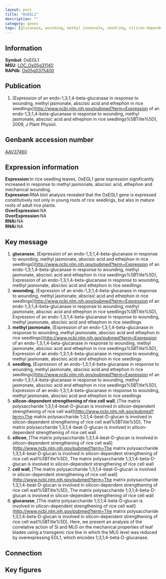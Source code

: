 ```yaml
---
layout: post
title: "OsEGL1"
description: ""
category: genes
tags: [glucanase, wounding, methyl jasmonate, seedling, silicon-dependent strengthening of rice cell wall, silicon, cell wall]
---
```


## Information
__Symbol__: OsEGL1  
__MSU__: [LOC_Os05g31140](http://rice.plantbiology.msu.edu/cgi-bin/ORF_infopage.cgi?orf=LOC_Os05g31140)  
__RAPdb__: [Os05g0375400](http://rapdb.dna.affrc.go.jp/viewer/gbrowse_details/irgsp1?name=Os05g0375400)  

## Publication
1. [Expression of an endo-1,3;1,4-beta-glucanase in response to wounding, methyl jasmonate, abscisic acid and ethephon in rice seedlings](http://www.ncbi.nlm.nih.gov/pubmed?term=Expression of an endo-1,3;1,4-beta-glucanase in response to wounding, methyl jasmonate, abscisic acid and ethephon in rice seedlings%5BTitle%5D), 2009, J Plant Physiol.

## Genbank accession number
[AAV37460](http://www.ncbi.nlm.nih.gov/nuccore/AAV37460)  

## Expression information
__Expression__:In rice seedling leaves, OsEGL1 gene expression significantly increased in response to methyl jasmonate, abscisic acid, ethephon and mechanical wounding.  
__Expression__:RNA blot analysis revealed that the OsEGL1 gene is expressed constitutively not only in young roots of rice seedlings, but also in mature roots of adult rice plants.  
__OverExpression__:NA  
__OverExpression__:NA  
__RNAi__:NA  
__RNAi__:NA  

## Key message
1. __glucanase__, [Expression of an endo-1,3;1,4-beta-glucanase in response to wounding, methyl jasmonate, abscisic acid and ethephon in rice seedlings](http://www.ncbi.nlm.nih.gov/pubmed?term=Expression of an endo-1,3;1,4-beta-glucanase in response to wounding, methyl jasmonate, abscisic acid and ethephon in rice seedlings%5BTitle%5D), Expression of an endo-1,3;1,4-beta-glucanase in response to wounding, methyl jasmonate, abscisic acid and ethephon in rice seedlings
2. __wounding__, [Expression of an endo-1,3;1,4-beta-glucanase in response to wounding, methyl jasmonate, abscisic acid and ethephon in rice seedlings](http://www.ncbi.nlm.nih.gov/pubmed?term=Expression of an endo-1,3;1,4-beta-glucanase in response to wounding, methyl jasmonate, abscisic acid and ethephon in rice seedlings%5BTitle%5D), Expression of an endo-1,3;1,4-beta-glucanase in response to wounding, methyl jasmonate, abscisic acid and ethephon in rice seedlings
3. __methyl jasmonate__, [Expression of an endo-1,3;1,4-beta-glucanase in response to wounding, methyl jasmonate, abscisic acid and ethephon in rice seedlings](http://www.ncbi.nlm.nih.gov/pubmed?term=Expression of an endo-1,3;1,4-beta-glucanase in response to wounding, methyl jasmonate, abscisic acid and ethephon in rice seedlings%5BTitle%5D), Expression of an endo-1,3;1,4-beta-glucanase in response to wounding, methyl jasmonate, abscisic acid and ethephon in rice seedlings
4. __seedling__, [Expression of an endo-1,3;1,4-beta-glucanase in response to wounding, methyl jasmonate, abscisic acid and ethephon in rice seedlings](http://www.ncbi.nlm.nih.gov/pubmed?term=Expression of an endo-1,3;1,4-beta-glucanase in response to wounding, methyl jasmonate, abscisic acid and ethephon in rice seedlings%5BTitle%5D), Expression of an endo-1,3;1,4-beta-glucanase in response to wounding, methyl jasmonate, abscisic acid and ethephon in rice seedlings
5. __silicon-dependent strengthening of rice cell wall__, [The matrix polysaccharide 1;3,1;4-beat-D-glucan is involved in silicon-dependent strengthening of rice cell wall](http://www.ncbi.nlm.nih.gov/pubmed?term=The matrix polysaccharide 1;3,1;4-beat-D-glucan is involved in silicon-dependent strengthening of rice cell wall%5BTitle%5D), The matrix polysaccharide 1;3,1;4-beat-D-glucan is involved in silicon-dependent strengthening of rice cell wall
6. __silicon__, [The matrix polysaccharide 1;3,1;4-beat-D-glucan is involved in silicon-dependent strengthening of rice cell wall](http://www.ncbi.nlm.nih.gov/pubmed?term=The matrix polysaccharide 1;3,1;4-beat-D-glucan is involved in silicon-dependent strengthening of rice cell wall%5BTitle%5D), The matrix polysaccharide 1;3,1;4-beta-D-glucan is involved in silicon-dependent strengthening of rice cell wall
7. __cell wall__, [The matrix polysaccharide 1;3,1;4-beat-D-glucan is involved in silicon-dependent strengthening of rice cell wall](http://www.ncbi.nlm.nih.gov/pubmed?term=The matrix polysaccharide 1;3,1;4-beat-D-glucan is involved in silicon-dependent strengthening of rice cell wall%5BTitle%5D), The matrix polysaccharide 1;3,1;4-beta-D-glucan is involved in silicon-dependent strengthening of rice cell wall
8. __glucanase__, [The matrix polysaccharide 1;3,1;4-beta-D-glucan is involved in silicon-dependent strengthening of rice cell wall](http://www.ncbi.nlm.nih.gov/pubmed?term=The matrix polysaccharide 1;3,1;4-beta-D-glucan is involved in silicon-dependent strengthening of rice cell wall%5BTitle%5D), Here, we present an analysis of the correlative action of Si and MLG on the mechanical properties of leaf blades using a transgenic rice line in which the MLG level was reduced by overexpressing EGL1, which encodes 1;3,1;4-beta-D-glucanase.

## Connection

## Key figures


